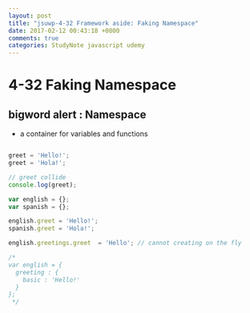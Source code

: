 ```yaml
---
layout: post
title: "jsuwp-4-32 Framework aside: Faking Namespace"
date: 2017-02-12 00:43:18 +0800
comments: true
categories: StudyNote javascript udemy
---
```


<!--more-->

# 4-32 Faking Namespace

## **bigword alert : Namespace**
- a container for variables and functions

``` javascript

greet = 'Hello!';
greet = 'Hola!';

// greet collide
console.log(greet);

var english = {};
var spanish = {};

english.greet = 'Hello!';
spanish.greet = 'Hola!';

english.greetings.greet  = 'Hello'; // cannot creating on the fly

/*
var english = {
  greeting : {
    basic : 'Hello!'
  }
};
 */


```